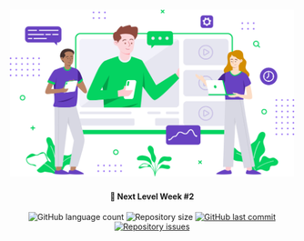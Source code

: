 <h1 align="center">
    <img alt="Proffy" src="images/landing.svg" width="500px" />
</h1>

<h4 align="center">
  🚀 Next Level Week #2
</h4>

<p align="center">
  <img alt="GitHub language count" src="https://img.shields.io/github/languages/count/henrique-roldao/NLW-Proffy">

  <img alt="Repository size" src="https://img.shields.io/github/repo-size/henrique-roldao/NLW-Proffy">
  
  <a href="https://github.com/henrique-roldao/omni-stack-week-11/commits/master">
    <img alt="GitHub last commit" src="https://img.shields.io/github/last-commit/henrique-roldao/NLW-Proffy">
  </a>

  <a href="https://github.com/apsampaio/semana-omnistack-11/issues">
    <img alt="Repository issues" src="https://img.shields.io/github/issues/henrique-roldao/NLW-Proffy">
  </a>
</p>
